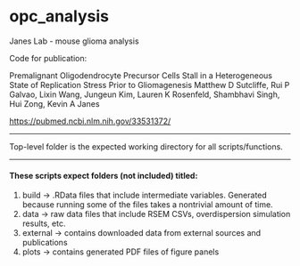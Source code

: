 # opc_analysis
Janes Lab - mouse glioma analysis

Code for publication:

Premalignant Oligodendrocyte Precursor Cells Stall in a Heterogeneous State of Replication Stress Prior to Gliomagenesis
Matthew D Sutcliffe, Rui P Galvao, Lixin Wang, Jungeun Kim, Lauren K Rosenfeld, Shambhavi Singh, Hui Zong, Kevin A Janes

https://pubmed.ncbi.nlm.nih.gov/33531372/

---

Top-level folder is the expected working directory for all scripts/functions.

---

#### These scripts expect folders (not included) titled:
1. build -> .RData files that include intermediate variables. Generated because running some of the files takes a nontrivial amount of time.
2. data -> raw data files that include RSEM CSVs, overdispersion simulation results, etc.
3. external -> contains downloaded data from external sources and publications
4. plots -> contains generated PDF files of figure panels
